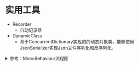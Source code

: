 # 实用工具

- Recorder
  - 自动记录器
- DynamicClass
	- 基于ConcurrentDictionary实现的的动态对象类，能够使用JsonSerializer实现Json文件序列化和反序列化。

<details>
<summary>
参考：MonoBehaviour流程图
</summary>

![MonoBehaviour流程图](./Reference/monobehaviour_flowchart.svg)

</details>
